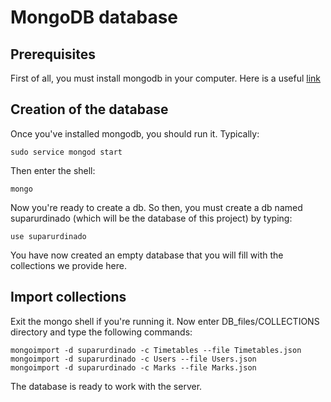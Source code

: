 # MongoDB database
## Prerequisites
First of all, you must install mongodb in your computer. Here is a useful [link]( https://docs.mongodb.com/manual/installation/)

## Creation of the database
Once you've installed mongodb, you should run it. Typically:
```
sudo service mongod start
```
Then enter the shell:
```
mongo
```
Now you're ready to create a db. So then, you must create a db named suparurdinado (which will be the database of this project) by typing:
```
use suparurdinado
```
You have now created an empty database that you will fill with the collections we provide here.

## Import collections
Exit the mongo shell if you're running it. Now enter DB_files/COLLECTIONS directory and type the following commands:
```
mongoimport -d suparurdinado -c Timetables --file Timetables.json
mongoimport -d suparurdinado -c Users --file Users.json
mongoimport -d suparurdinado -c Marks --file Marks.json
```
The database is ready to work with the server.
